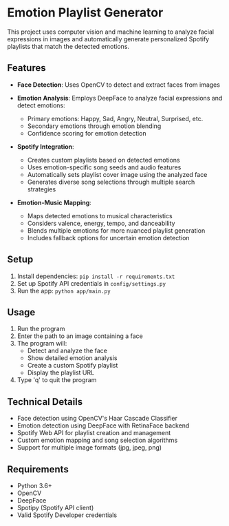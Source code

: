 # Emotion Playlist Generator

This project uses computer vision and machine learning to analyze facial expressions in images and automatically generate personalized Spotify playlists that match the detected emotions.

## Features

- **Face Detection**: Uses OpenCV to detect and extract faces from images
- **Emotion Analysis**: Employs DeepFace to analyze facial expressions and detect emotions:
  - Primary emotions: Happy, Sad, Angry, Neutral, Surprised, etc.
  - Secondary emotions through emotion blending
  - Confidence scoring for emotion detection

- **Spotify Integration**:
  - Creates custom playlists based on detected emotions
  - Uses emotion-specific song seeds and audio features
  - Automatically sets playlist cover image using the analyzed face
  - Generates diverse song selections through multiple search strategies

- **Emotion-Music Mapping**:
  - Maps detected emotions to musical characteristics
  - Considers valence, energy, tempo, and danceability
  - Blends multiple emotions for more nuanced playlist generation
  - Includes fallback options for uncertain emotion detection

## Setup
1. Install dependencies: `pip install -r requirements.txt`
2. Set up Spotify API credentials in `config/settings.py`
3. Run the app: `python app/main.py`

## Usage
1. Run the program
2. Enter the path to an image containing a face
3. The program will:
   - Detect and analyze the face
   - Show detailed emotion analysis
   - Create a custom Spotify playlist
   - Display the playlist URL
4. Type 'q' to quit the program

## Technical Details
- Face detection using OpenCV's Haar Cascade Classifier
- Emotion detection using DeepFace with RetinaFace backend
- Spotify Web API for playlist creation and management
- Custom emotion mapping and song selection algorithms
- Support for multiple image formats (jpg, jpeg, png)

## Requirements
- Python 3.6+
- OpenCV
- DeepFace
- Spotipy (Spotify API client)
- Valid Spotify Developer credentials